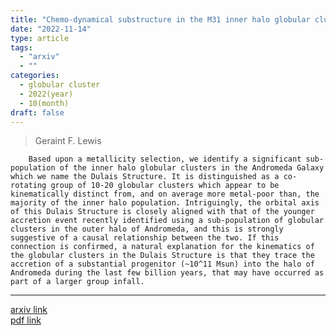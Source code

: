 ```yaml
---
title: "Chemo-dynamical substructure in the M31 inner halo globular clusters: Further evidence for a recent accretion event"
date: "2022-11-14"
type: article
tags:
  - "arxiv"
  - ""
categories:
  - globular cluster
  - 2022(year)
  - 10(month)
draft: false
---
```


>  Geraint F. Lewis

        Based upon a metallicity selection, we identify a significant sub-population of the inner halo globular clusters in the Andromeda Galaxy which we name the Dulais Structure. It is distinguished as a co-rotating group of 10-20 globular clusters which appear to be kinematically distinct from, and on average more metal-poor than, the majority of the inner halo population. Intriguingly, the orbital axis of this Dulais Structure is closely aligned with that of the younger accretion event recently identified using a sub-population of globular clusters in the outer halo of Andromeda, and this is strongly suggestive of a causal relationship between the two. If this connection is confirmed, a natural explanation for the kinematics of the globular clusters in the Dulais Structure is that they trace the accretion of a substantial progenitor (~10^11 Msun) into the halo of Andromeda during the last few billion years, that may have occurred as part of a larger group infall.

---

[arxiv link](https://arxiv.org/abs/2211.07877)  
[pdf link](https://arxiv.org/pdf/2211.07877)  